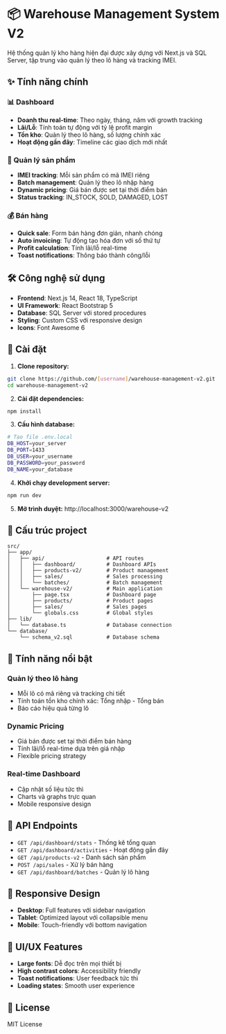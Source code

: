 # 📦 Warehouse Management System V2

Hệ thống quản lý kho hàng hiện đại được xây dựng với Next.js và SQL Server, tập trung vào quản lý theo lô hàng và tracking IMEI.

## ✨ Tính năng chính

### 📊 Dashboard
- **Doanh thu real-time**: Theo ngày, tháng, năm với growth tracking
- **Lãi/Lỗ**: Tính toán tự động với tỷ lệ profit margin
- **Tồn kho**: Quản lý theo lô hàng, số lượng chính xác
- **Hoạt động gần đây**: Timeline các giao dịch mới nhất

### 📱 Quản lý sản phẩm
- **IMEI tracking**: Mỗi sản phẩm có mã IMEI riêng
- **Batch management**: Quản lý theo lô nhập hàng
- **Dynamic pricing**: Giá bán được set tại thời điểm bán
- **Status tracking**: IN_STOCK, SOLD, DAMAGED, LOST

### 💰 Bán hàng
- **Quick sale**: Form bán hàng đơn giản, nhanh chóng
- **Auto invoicing**: Tự động tạo hóa đơn với số thứ tự
- **Profit calculation**: Tính lãi/lỗ real-time
- **Toast notifications**: Thông báo thành công/lỗi

## 🛠️ Công nghệ sử dụng

- **Frontend**: Next.js 14, React 18, TypeScript
- **UI Framework**: React Bootstrap 5
- **Database**: SQL Server với stored procedures
- **Styling**: Custom CSS với responsive design
- **Icons**: Font Awesome 6

## 🚀 Cài đặt

1. **Clone repository:**
```bash
git clone https://github.com/[username]/warehouse-management-v2.git
cd warehouse-management-v2
```

2. **Cài đặt dependencies:**
```bash
npm install
```

3. **Cấu hình database:**
```bash
# Tạo file .env.local
DB_HOST=your_server
DB_PORT=1433
DB_USER=your_username
DB_PASSWORD=your_password
DB_NAME=your_database
```

4. **Khởi chạy development server:**
```bash
npm run dev
```

5. **Mở trình duyệt:** http://localhost:3000/warehouse-v2

## 📁 Cấu trúc project

```
src/
├── app/
│   ├── api/                    # API routes
│   │   ├── dashboard/          # Dashboard APIs
│   │   ├── products-v2/        # Product management
│   │   ├── sales/              # Sales processing
│   │   └── batches/            # Batch management
│   └── warehouse-v2/           # Main application
│       ├── page.tsx            # Dashboard page
│       ├── products/           # Product pages
│       ├── sales/              # Sales pages
│       └── globals.css         # Global styles
├── lib/
│   └── database.ts             # Database connection
└── database/
    └── schema_v2.sql           # Database schema
```

## 🎯 Tính năng nổi bật

### Quản lý theo lô hàng
- Mỗi lô có mã riêng và tracking chi tiết
- Tính toán tồn kho chính xác: Tổng nhập - Tổng bán
- Báo cáo hiệu quả từng lô

### Dynamic Pricing
- Giá bán được set tại thời điểm bán hàng
- Tính lãi/lỗ real-time dựa trên giá nhập
- Flexible pricing strategy

### Real-time Dashboard
- Cập nhật số liệu tức thì
- Charts và graphs trực quan
- Mobile responsive design

## 🔧 API Endpoints

- `GET /api/dashboard/stats` - Thống kê tổng quan
- `GET /api/dashboard/activities` - Hoạt động gần đây
- `GET /api/products-v2` - Danh sách sản phẩm
- `POST /api/sales` - Xử lý bán hàng
- `GET /api/dashboard/batches` - Quản lý lô hàng

## 📱 Responsive Design

- **Desktop**: Full features với sidebar navigation
- **Tablet**: Optimized layout với collapsible menu
- **Mobile**: Touch-friendly với bottom navigation

## 🎨 UI/UX Features

- **Large fonts**: Dễ đọc trên mọi thiết bị
- **High contrast colors**: Accessibility friendly
- **Toast notifications**: User feedback tức thì
- **Loading states**: Smooth user experience

## 📄 License

MIT License
